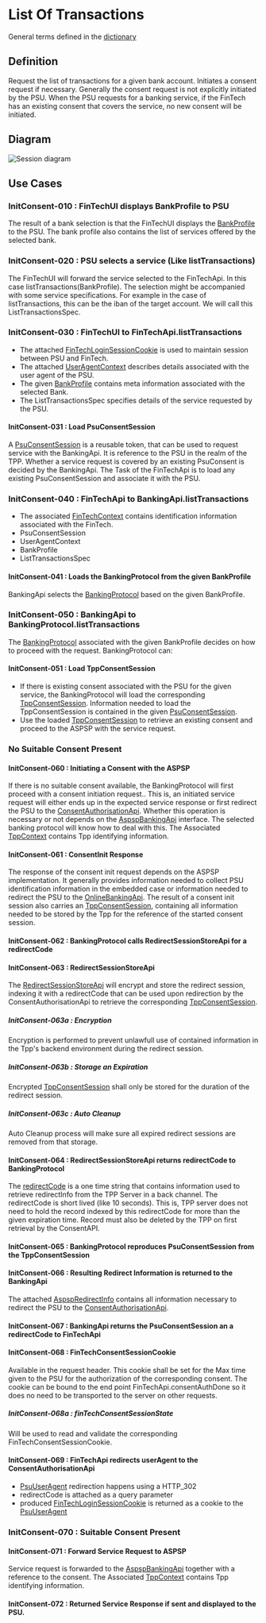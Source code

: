 # List Of Transactions
General terms defined in the [dictionary](dictionary.md)

## Definition
Request the list of transactions for a given bank account. Initiates a consent request if necessary. Generally the consent request is not explicitly initiated by the PSU. When the PSU requests for a banking service, if the FinTech has an existing consent that covers the service, no new consent will be initiated.

## Diagram
![Session diagram](http://www.plantuml.com/plantuml/proxy?src=https://raw.githubusercontent.com/adorsys/open-banking-gateway/gh-pages/docs/architecture/diagrams/useCases/4-initiateAisConsent.puml&fmt=svg&vvv=1&sanitize=true)  

## Use Cases
### InitConsent-010 : FinTechUI displays BankProfile to PSU
The result of a bank selection is that the FinTechUI displays the [BankProfile](describes.md#BankProfile) to the PSU. The bank profile also contains the list of services offered by the selected bank.

### InitConsent-020 : PSU selects a service (Like listTransactions)
The FinTechUI will forward the service selected to the FinTechApi. In this case listTransactions(BankProfile). The selection might be accompanied with some service specifications. For example in the case of listTransactions, this can be the iban of the target account. We will call this ListTransactionsSpec.

### InitConsent-030 : FinTechUI to FinTechApi.listTransactions
- The attached [FinTechLoginSessionCookie](dictionary.md#FinTechLoginSessionCookie) is used to maintain session between PSU and FinTech.
- The attached [UserAgentContext](dictionary.md#UserAgentContext) describes details associated with the user agent of the PSU.
- The given [BankProfile](dictionary.md#BankProfile) contains meta information associated with the selected Bank.
- The ListTransactionsSpec specifies details of the service requested by the PSU.

#### InitConsent-031 : Load PsuConsentSession
A [PsuConsentSession](dictionary.md#PsuConsentSession) is a reusable token, that can be used to request service with the BankingApi. It is reference to the PSU in the realm of the TPP.
Whether a service request is covered by an existing PsuConsent is decided by the BankingApi. The Task of the FinTechApi is to load any existing PsuConsentSession and associate it with the PSU.

### InitConsent-040 : FinTechApi to BankingApi.listTransactions
- The associated [FinTechContext](dictionary.md#FinTechContext) contains identification information associated with the FinTech.
- PsuConsentSession
- UserAgentContext
- BankProfile
- ListTransactionsSpec

#### InitConsent-041 : Loads the BankingProtocol from the given BankProfile
BankingApi selects the [BankingProtocol](dictionary.md#BankingProtocol) based on the given BankProfile.

### InitConsent-050 : BankingApi to BankingProtocol.listTransactions
The [BankingProtocol](dictionary.md#BankingProtocol) associated with the given BankProfile decides on how to proceed with the request. 
BankingProtocol can:

#### InitConsent-051 : Load TppConsentSession
- If there is existing consent associated with the PSU for the given service, the BankingProtocol will load the corresponding [TppConsentSession](dictionary.md#TppConsentSession). Information needed to load the TppConsentSession is contained in the given [PsuConsentSession](dictionary.md#PsuConsentSession).
- Use the loaded [TppConsentSession](dictionary.md#TppConsentSession) to retrieve an existing consent and proceed to the ASPSP with the service request.

### No Suitable Consent Present
#### InitConsent-060 : Initiating a Consent with the ASPSP
If there is no suitable consent available, the BankingProtocol will first proceed with a consent initiation request.. This is, an initiated service request will either ends up in the expected service response or first redirect the PSU to the [ConsentAuthorisationApi](dictionary.md#ConsentAuthorisationApi).
Whether this operation is necessary or not depends on the [AspspBankingApi](dictionary.mdAspspBankingApi) interface. The selected banking protocol will know how to deal with this.
The Associated [TppContext](dictionary.md#TppContext) contains Tpp identifying information.

#### InitConsent-061 : ConsentInit Response
The response of the consent init request depends on the ASPSP implementation. It generally provides information needed to collect PSU identification information in the embedded case or information needed to redirect the PSU to the [OnlineBankingApi](dictionary.md#OnlineBankingApi).
The result of a consent init session also carries an [TppConsentSession](dictionary.md#TppConsentSession), containing all information needed to be stored by the Tpp for the reference of the started consent session.

#### InitConsent-062 : BankingProtocol calls RedirectSessionStoreApi for a redirectCode

#### InitConsent-063 : RedirectSessionStoreApi
The [RedirectSessionStoreApi](dictionary.md#RedirectSessionStoreApi) will encrypt and store the redirect session, indexing it with a redirectCode that can be used upon redirection by the ConsentAuthorisationApi to retrieve the corresponding [TppConsentSession](dictionary.md#TppConsentSession).
 
##### InitConsent-063a : Encryption
Encryption is performed to prevent unlawfull use of contained information in the Tpp's backend environment during the redirect session.

##### InitConsent-063b : Storage an Expiration
Encrypted [TppConsentSession](dictionary.md#TppConsentSession) shall only be stored for the duration of the redirect session.

##### InitConsent-063c : Auto Cleanup
Auto Cleanup process will make sure all expired redirect sessions are removed from that storage.

#### InitConsent-064 : RedirectSessionStoreApi returns redirectCode to BankingProtocol
The [redirectCode](dictionary.md#redirectCode) is a one time string that contains information used to retrieve redirectInfo from the TPP Server in a back channel.
The redirectCode is short lived (like 10 seconds). This is, TPP server does not need to hold the record indexed by this redirectCode for more than the given expiration time. Record must also be deleted by the TPP on first retrieval by the ConsentAPI.

#### InitConsent-065 : BankingProtocol reproduces PsuConsentSession from the TppConsentSession

#### InitConsent-066 : Resulting Redirect Information is returned to the BankingApi
The attached [AspspRedirectInfo](dictionary.md#AspspRedirectInfo) contains all information necessary to redirect the PSU to the [ConsentAuthorisationApi](dictionary.md#ConsentAuthorisationApi).

#### InitConsent-067 : BankingApi returns the PsuConsentSession an a redirectCode to FinTechApi

#### InitConsent-068 : FinTechConsentSessionCookie
Available in the request header. This cookie shall be set for the Max time given to the PSU for the authorization of the corresponding consent. The cookie can be bound to the end point FinTechApi.consentAuthDone so it does no need to be transported to the server on other requests. 

##### InitConsent-068a : finTechConsentSessionState
Will be used to read and validate the corresponding FinTechConsentSessionCookie.

#### InitConsent-069 : FinTechApi redirects userAgent to the ConsentAuthorisationApi
- [PsuUserAgent](dictionary.md#PsuUserAgent) redirection happens using a HTTP_302
- redirectCode is attached as a query parameter
- produced [FinTechLoginSessionCookie](dictionary.md#FinTechLoginSessionCookie) is returned as a cookie to the [PsuUserAgent](dictionary.md#PsuUserAgent)

### InitConsent-070 : Suitable Consent Present

#### InitConsent-071 : Forward Service Request to ASPSP
Service request is forwarded to the [AspspBankingApi](dictionary.md#AspspBankingApi) together with a reference to the consent.
The Associated [TppContext](dictionary.md#TppContext) contains Tpp identifying information.

#### InitConsent-072 : Returned Service Response if sent and displayed to the PSU.

